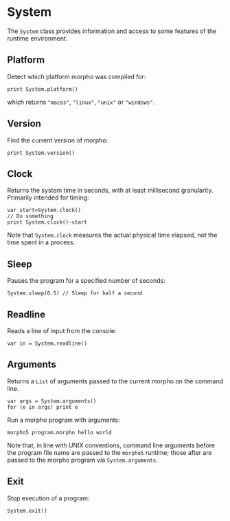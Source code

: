[comment]: # (System help)
[version]: # (0.5)

# System
[tagsystem]: # (system)

The `System` class provides information and access to some features of the runtime environment. 

[showsubtopics]: # (subtopics)

## Platform
[tagplatform]: # (platform)

Detect which platform morpho was compiled for: 

    print System.platform() 

which returns `"macos"`, `"linux"`, `"unix"` or `"windows"`. 

## Version
[tagversion]: # (version)

Find the current version of morpho: 

    print System.version() 

## Clock
[tagclock]: # (clock)

Returns the system time in seconds, with at least millisecond granularity. Primarily intended for timing:

    var start=System.clock() 
    // Do something 
    print System.clock()-start 

Note that `System.clock` measures the actual physical time elapsed, not the time spent in a process. 

## Sleep
[tagsleep]: # (sleep)

Pauses the program for a specified number of seconds:

    System.sleep(0.5) // Sleep for half a second

## Readline
[tagreadline]: # (readline)

Reads a line of input from the console:

    var in = System.readline() 

## Arguments
[tagargunents]: # (arguments)

Returns a `List` of arguments passed to the current morpho on the command line. 

    var args = System.arguments() 
    for (e in args) print e 

Run a morpho program with arguments: 

    morpho5 program.morpho hello world

Note that, in line with UNIX conventions, command line arguments before the program file name are passed to the `morpho5` runtime; those after are passed to the morpho program via `System.arguments`. 

## Exit
[tagexit]: # (exit)

Stop execution of a program:

    System.exit() 
